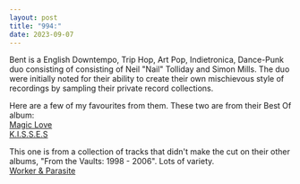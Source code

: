 ```yaml
---
layout: post
title: "994:"
date: 2023-09-07
---
```


Bent is a English Downtempo, Trip Hop, Art Pop, Indietronica, Dance-Punk duo consisting of consisting of Neil "Nail" Tolliday and Simon Mills. The duo were initially noted for their ability to create their own mischievous style of recordings by sampling their private record collections.

Here are a few of my favourites from them. These two are from their Best Of album:  
[Magic Love](https://youtu.be/TncXJTWDgxw)  
[K.I.S.S.E.S](https://youtu.be/ubKobdtJpM4)

This one is from a collection of tracks that didn't make the cut on their other albums, "From the Vaults: 1998 \- 2006". Lots of variety.  
[Worker & Parasite](https://youtu.be/Y4fiIwFTWLE)
